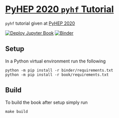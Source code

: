 # [PyHEP 2020 `pyhf` Tutorial](https://indico.cern.ch/event/882824/contributions/3931292/)

`pyhf` tutorial given at [PyHEP 2020](https://indico.cern.ch/event/882824/)

[![Deploy Jupyter Book](https://github.com/pyhf/tutorial-PyHEP-2020/workflows/Deploy%20Jupyter%20Book/badge.svg?branch=master)](https://pyhf.github.io/tutorial-PyHEP-2020/)
[![Binder](https://mybinder.org/badge_logo.svg)](https://mybinder.org/v2/gh/pyhf/tutorial-PyHEP-2020/master)

## Setup

In a Python virtual environment run the following

```
python -m pip install -r binder/requirements.txt
python -m pip install -r book/requirements.txt
```

## Build

To build the book after setup simply run

```
make build
```
